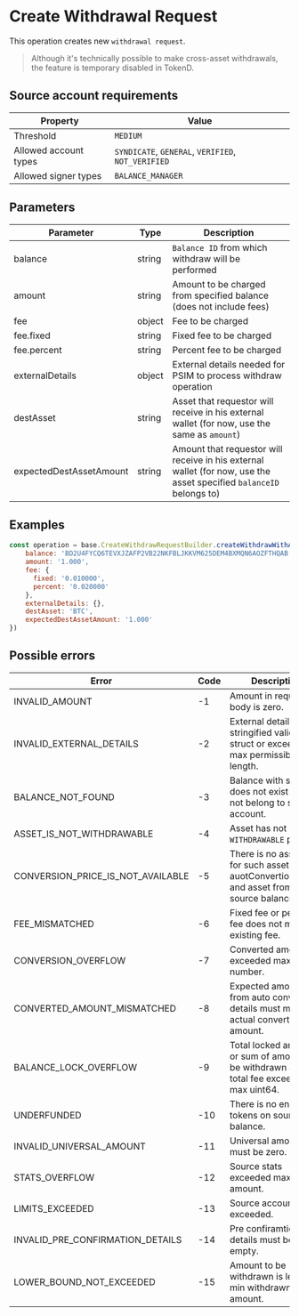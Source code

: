# Create Withdrawal Request

This operation creates new `withdrawal request`.

> Although it's technically possible to make cross-asset withdrawals, the feature
is temporary disabled in TokenD.

## Source account requirements

| Property              | Value                                              |
|-----------------------|----------------------------------------------------|
| Threshold             | `MEDIUM`                                           |
| Allowed account types | `SYNDICATE`, `GENERAL`, `VERIFIED`, `NOT_VERIFIED` |
| Allowed signer types  | `BALANCE_MANAGER`                                  |

## Parameters

| Parameter               | Type   | Description                                                                                                          |
|-------------------------|--------|----------------------------------------------------------------------------------------------------------------------|
| balance                 | string | `Balance ID` from which withdraw will be performed                                                                   |
| amount                  | string | Amount to be charged from specified balance (does not include fees)                                                  |
| fee                     | object | Fee to be charged                                                                                                    |
| fee.fixed               | string | Fixed fee to be charged                                                                                              |
| fee.percent             | string | Percent fee to be charged                                                                                            |
| externalDetails         | object | External details needed for PSIM to process withdraw operation                                                       |
| destAsset               | string | Asset that requestor will receive in his external wallet (for now, use the same as `amount`)                         |
| expectedDestAssetAmount | string | Amount that requestor will receive in his external wallet (for now, use the asset specified `balanceID` belongs to)  |

## Examples

```javascript
const operation = base.CreateWithdrawRequestBuilder.createWithdrawWithAutoConversion({
    balance: 'BD2U4FYCQ6TEVXJZAFP2VB22NKFBLJKKVM625DEM4BXMQN6AOZFTHQAB', // BTC
    amount: '1.000',
    fee: {
      fixed: '0.010000',
      percent: '0.020000'
    },
    externalDetails: {},
    destAsset: 'BTC',
    expectedDestAssetAmount: '1.000'
})
```

## Possible errors

| Error                             | Code | Description                                                                                     |
|-----------------------------------|------|-------------------------------------------------------------------------------------------------|
| INVALID_AMOUNT                    | -1   | Amount in request body is zero.                                                                 |
| INVALID_EXTERNAL_DETAILS          | -2   | External details is not stringified valid json struct or exceeded max permissible length.       |
| BALANCE_NOT_FOUND                 | -3   | Balance with such id does not exist or does not belong to source account.                       |
| ASSET_IS_NOT_WITHDRAWABLE         | -4   | Asset has not `WITHDRAWABLE` policy.                                                            |
| CONVERSION_PRICE_IS_NOT_AVAILABLE | -5   | There is no asset pair for such asset from auotConvertionDetails and asset from source balance. |
| FEE_MISMATCHED                    | -6   | Fixed fee or percent fee does not match existing fee.                                           |
| CONVERSION_OVERFLOW               | -7   | Converted amount exceeded max uint64 number.                                                    |
| CONVERTED_AMOUNT_MISMATCHED       | -8   | Expected amount from auto conversion details must match actual converted amount.                |
| BALANCE_LOCK_OVERFLOW             | -9   | Total locked amount or sum of amount to be withdrawn and total fee exceeded max uint64.         |
| UNDERFUNDED                       | -10  | There is no enough tokens on source balance.                                                    |
| INVALID_UNIVERSAL_AMOUNT          | -11  | Universal amount must be zero.                                                                  |
| STATS_OVERFLOW                    | -12  | Source stats exceeded max uint64 amount.                                                        |
| LIMITS_EXCEEDED                   | -13  | Source account limits exceeded.                                                                 |
| INVALID_PRE_CONFIRMATION_DETAILS  | -14  | Pre confiramtion details must be empty.                                                         | 
| LOWER_BOUND_NOT_EXCEEDED          | -15  | Amount to be withdrawn is less than min withdrawn amount.                                       |
